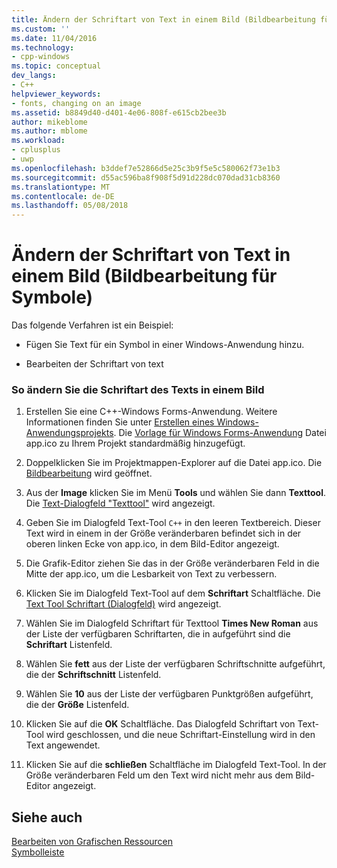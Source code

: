 ```yaml
---
title: Ändern der Schriftart von Text in einem Bild (Bildbearbeitung für Symbole) | Microsoft Docs
ms.custom: ''
ms.date: 11/04/2016
ms.technology:
- cpp-windows
ms.topic: conceptual
dev_langs:
- C++
helpviewer_keywords:
- fonts, changing on an image
ms.assetid: b8849d40-d401-4e06-808f-e615cb2bee3b
author: mikeblome
ms.author: mblome
ms.workload:
- cplusplus
- uwp
ms.openlocfilehash: b3ddef7e52866d5e25c3b9f5e5c580062f73e1b3
ms.sourcegitcommit: d55ac596ba8f908f5d91d228dc070dad31cb8360
ms.translationtype: MT
ms.contentlocale: de-DE
ms.lasthandoff: 05/08/2018
---
```

# <a name="changing-the-font-of-text-on-an-image-image-editor-for-icons"></a>Ändern der Schriftart von Text in einem Bild (Bildbearbeitung für Symbole)
Das folgende Verfahren ist ein Beispiel:  
  
-   Fügen Sie Text für ein Symbol in einer Windows-Anwendung hinzu.  
  
-   Bearbeiten der Schriftart von text  
  
### <a name="to-change-the-font-of-text-on-an-image"></a>So ändern Sie die Schriftart des Texts in einem Bild  
  
1.  Erstellen Sie eine C++-Windows Forms-Anwendung. Weitere Informationen finden Sie unter [Erstellen eines Windows-Anwendungsprojekts](http://msdn.microsoft.com/en-us/b2f93fed-c635-4705-8d0e-cf079a264efa). Die [Vorlage für Windows Forms-Anwendung](http://msdn.microsoft.com/en-us/1babdebf-ab3f-4a64-a608-98499a5b9cea) Datei app.ico zu Ihrem Projekt standardmäßig hinzugefügt.  
  
2.  Doppelklicken Sie im Projektmappen-Explorer auf die Datei app.ico. Die [Bildbearbeitung](../windows/image-editor-for-icons.md) wird geöffnet.  
  
3.  Aus der **Image** klicken Sie im Menü **Tools** und wählen Sie dann **Texttool**. Die [Text-Dialogfeld "Texttool"](../windows/text-tool-dialog-box-image-editor-for-icons.md) wird angezeigt.  
  
4.  Geben Sie im Dialogfeld Text-Tool `C++` in den leeren Textbereich. Dieser Text wird in einem in der Größe veränderbaren befindet sich in der oberen linken Ecke von app.ico, in dem Bild-Editor angezeigt.  
  
5.  Die Grafik-Editor ziehen Sie das in der Größe veränderbaren Feld in die Mitte der app.ico, um die Lesbarkeit von Text zu verbessern.  
  
6.  Klicken Sie im Dialogfeld Text-Tool auf dem **Schriftart** Schaltfläche. Die [Text Tool Schriftart (Dialogfeld)](../windows/text-tool-font-dialog-box-image-editor-for-icons.md) wird angezeigt.  
  
7.  Wählen Sie im Dialogfeld Schriftart für Texttool **Times New Roman** aus der Liste der verfügbaren Schriftarten, die in aufgeführt sind die **Schriftart** Listenfeld.  
  
8.  Wählen Sie **fett** aus der Liste der verfügbaren Schriftschnitte aufgeführt, die der **Schriftschnitt** Listenfeld.  
  
9. Wählen Sie **10** aus der Liste der verfügbaren Punktgrößen aufgeführt, die der **Größe** Listenfeld.  
  
10. Klicken Sie auf die **OK** Schaltfläche. Das Dialogfeld Schriftart von Text-Tool wird geschlossen, und die neue Schriftart-Einstellung wird in den Text angewendet.  
  
11. Klicken Sie auf die **schließen** Schaltfläche im Dialogfeld Text-Tool. In der Größe veränderbaren Feld um den Text wird nicht mehr aus dem Bild-Editor angezeigt.  
  
## <a name="see-also"></a>Siehe auch  
 [Bearbeiten von Grafischen Ressourcen](../windows/editing-graphical-resources-image-editor-for-icons.md)   
 [Symbolleiste](../windows/toolbar-image-editor-for-icons.md)

